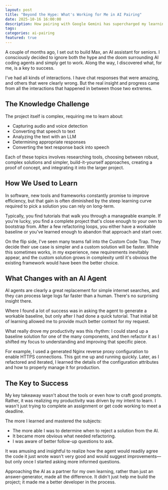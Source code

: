 ```yaml
---
layout: post
title: "Beyond the Hype: What's Working for Me in AI Pairing"
date: 2025-10-16 16:00:00
description: How pairing with Google Gemini has supercharged my learning
tags:
categories: ai-pairing
featured: true
---
```


[//]: # "Suggested Titles:"
[//]: # "AI Pairing: A Better Way to Learn"
[//]: #
[//]: # "How I Use AI Pairing to Accelerate My Learning"
[//]: #
[//]: # "Beyond the Hype: What's Working for Me in AI Pairing"

A couple of months ago, I set out to build Max, an AI assistant for seniors. I consciously decided to ignore both the
hype and the doom surrounding AI coding agents and simply get to work. Along the way, I discovered what, for me, is a
key to success.

I've had all kinds of interactions. I have chat responses that were amazing, and others that were clearly wrong. But the
real insight and progress came from all the interactions that happened in between those two extremes.

## The Knowledge Challenge

The project itself is complex, requiring me to learn about:

- Capturing audio and voice detection
- Converting that speech to text
- Analyzing the text with an LLM
- Determining appropriate responses
- Converting the text response back into speech

Each of these topics involves researching tools, choosing between robust, complex solutions and simpler,
build-it-yourself approaches, creating a proof of concept, and integrating it into the larger project.

## How We Used to Learn

In software, new tools and frameworks constantly promise to improve efficiency, but that gain is often diminished by the
steep learning curve required to pick a solution you can rely on long-term.

Typically, you find tutorials that walk you through a manageable example. If you're lucky, you find a complete project
that's close enough to your own to bootstrap from. After a few refactoring loops, you either have a workable baseline or
you've learned enough to abandon that approach and start over.

On the flip side, I've seen many teams fall into the Custom Code Trap. They decide their use case is simpler and a
custom solution will be faster. While this sometimes works, in my experience, new requirements inevitably appear, and
the custom solution grows in complexity until it's obvious the existing framework would have been the better choice.

## What Changes with an AI Agent

AI agents are clearly a great replacement for simple internet searches, and they can process large logs far faster than
a human. There's no surprising insight there.

Where I found a lot of success was in asking the agent to generate a workable baseline, but only after I had done a
quick tutorial. That initial bit of learning allowed me to provide much better context for my request.

What really drove my productivity was this rhythm: I could stand up a baseline solution for one of the many components,
and then refactor it as I shifted my focus to understanding and improving that specific piece.

For example, I used a generated Nginx reverse proxy configuration to enable HTTPS connections. This got me up and
running quickly. Later, as I refactored and iterated, I learned the details of the configuration attributes and how to
properly manage it for production.

## The Key to Success

My key takeaway wasn't about the tools or even how to craft good prompts. Rather, it was realizing my productivity was
driven by my intent to learn. I wasn't just trying to complete an assignment or get code working to meet a deadline.

The more I learned and mastered the subjects:

- The more able I was to determine when to reject a solution from the AI.
- It became more obvious what needed refactoring.
- I was aware of better follow-up questions to ask.

It was amusing and insightful to realize how the agent would readily agree the code it just wrote wasn't very good and
would suggest improvements—but only once I started asking more informed questions.

Approaching the AI as a partner for my own learning, rather than just an answer-generator, made all the difference. It
didn't just help me build the project; it made me a better developer in the process.
